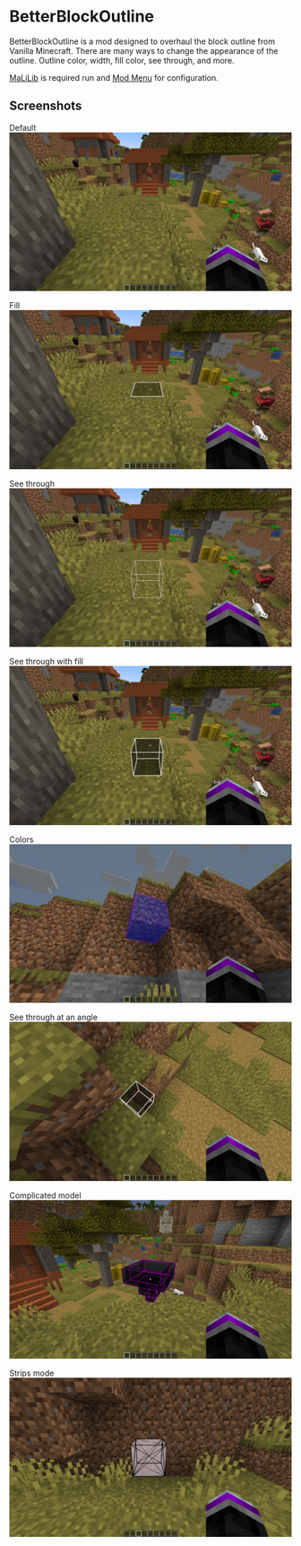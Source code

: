 # BetterBlockOutline

BetterBlockOutline is a mod designed to overhaul the block outline from Vanilla Minecraft. There are many ways to change the appearance of the outline. Outline color, width, fill color, see through, and more.

[MaLiLib](https://www.curseforge.com/minecraft/mc-mods/malilib) is required run and [Mod Menu](https://www.curseforge.com/minecraft/mc-mods/modmenu) for configuration.

## Screenshots

Default ![Default](screenshots/pov_default.png)

Fill ![Default](screenshots/pov_fill.png)

See through ![Default](screenshots/pov_wirewhite.png)

See through with fill ![Default](screenshots/pov_seethrough.png)

Colors ![Default](screenshots/colors.png)

See through at an angle ![Default](screenshots/seethrough_angle.png)

Complicated model ![Default](screenshots/seethrough_transparent.png)

Strips mode ![Default](screenshots/showcase_strip.png)
